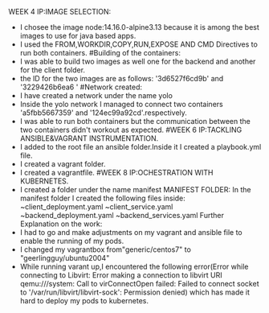WEEK 4 IP:IMAGE SELECTION:
* I chosee the image node:14.16.0-alpine3.13 because it is among the best images to use for java based apps.
* I used the FROM,WORKDIR,COPY,RUN,EXPOSE AND CMD Directives to run both containers.
#Building of the containers:
* I was able to build two images as well one for the backend and another for the client folder.
* the ID for the two images are as follows: '3d6527f6cd9b' and '3229426b6ea6 '
#Network created:
* I have created a network under the name yolo 
* Inside the yolo network I managed to connect two containers 'a5fbb5667359' and '124ec99a92cd'.respectively.
* I was able to run both containers but the communication between the two containers didn't workout as expected.
#WEEK 6 IP:TACKLING ANSIBLE&VAGRANT INSTRUMENTATION.
* I added to the root file an ansible folder.Inside it I created a playbook.yml file.
* I created a vagrant folder.
* I created a vagrantfile.
#WEEK 8 IP:OCHESTRATION WITH KUBERNETES.
* I created a folder under the name manifest
MANIFEST FOLDER:
In the manifest folder I created the following files inside:
 ~client_deployment.yaml
 ~client_service.yaml
 ~backend_deployment.yaml
 ~backend_services.yaml
Further Explanation on the work:
* I had to go and make adjustments on my vagrant and ansible file to enable the running of my pods.
* I changed  my vagrantbox from"generic/centos7" to "geerlingguy/ubuntu2004"
* While running varant up,I encountered the following error(Error while connecting to Libvirt: Error making a connection to libvirt URI qemu:///system:
Call to virConnectOpen failed: Failed to connect socket to '/var/run/libvirt/libvirt-sock': Permission denied) which has made it hard to deploy my pods to kubernetes.






